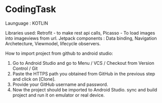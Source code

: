 # CodingTask 
Launguage : KOTLIN

Libraries used: 
  Retrofit - to make rest api calls, 
  Picasso - To load images into imageviews from url. 
  Jetpack components : Data binding, Navigation Archetecture, Viewmodel, lifecycle observers.

How to import project from github to android studio:
  1. Go to Android Studio and go to Menu / VCS / Checkout from Version Control / Git
  2. Paste the HTTPS path you obtained from GitHub in the previous step and click on [Clone].
  3. Provide your GitHub username and password.
  4. Now the project should be imported to Android Studio. sync and build project and run it on emulator or real device.
